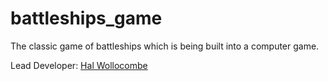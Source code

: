 # battleships_game


The classic game of battleships which is being built into a computer game. 

Lead Developer:
[Hal Wollocombe](https://github.com/Halwoll)
